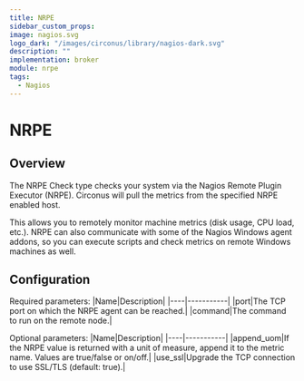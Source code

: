 ```yaml
---
title: NRPE
sidebar_custom_props:
image: nagios.svg
logo_dark: "/images/circonus/library/nagios-dark.svg"
description: ""
implementation: broker
module: nrpe
tags:
  - Nagios
---
```


# NRPE

## Overview

The NRPE Check type checks your system via the Nagios Remote Plugin Executor (NRPE). Circonus will pull the metrics from the specified NRPE enabled host.

This allows you to remotely monitor machine metrics (disk usage, CPU load, etc.). NRPE can also communicate with some of the Nagios Windows agent addons, so you can execute scripts and check metrics on remote Windows machines as well.

## Configuration

Required parameters:
|Name|Description|
|----|-----------|
|port|The TCP port on which the NRPE agent can be reached.|
|command|The command to run on the remote node.|

Optional parameters:
|Name|Description|
|----|-----------|
|append_uom|If the NRPE value is returned with a unit of measure, append it to the metric name. Values are true/false or on/off.|
|use_ssl|Upgrade the TCP connection to use SSL/TLS (default: true).|
